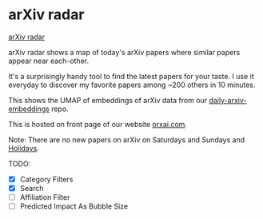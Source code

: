 # arXiv radar

[arXiv radar](https://www.orxai.com)

arXiv radar shows a map of today's arXiv papers where
similar papers appear near each-other.

It's a surprisingly handy tool to find the latest
papers for your taste. I use it everyday to discover
my favorite papers among ~200 others in 10 minutes.

This shows the UMAP of embeddings of arXiv data from our
[daily-arxiv-embeddings](https://github.com/orxaicom/daily-arxiv-embeddings)
repo.

This is hosted on front page of our website
[orxai.com](https://www.orxai.com).

Note: There are no new papers on arXiv on Saturdays and Sundays and
[Holidays](https://info.arxiv.org/help/availability.html).

TODO:
* [x] Category Filters
* [x] Search
* [ ] Affiliation Filter
* [ ] Predicted Impact As Bubble Size
